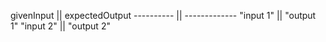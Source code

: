 givenInput || expectedOutput
---------- || -------------
"input 1"  || "output 1"
"input 2"  || "output 2"
